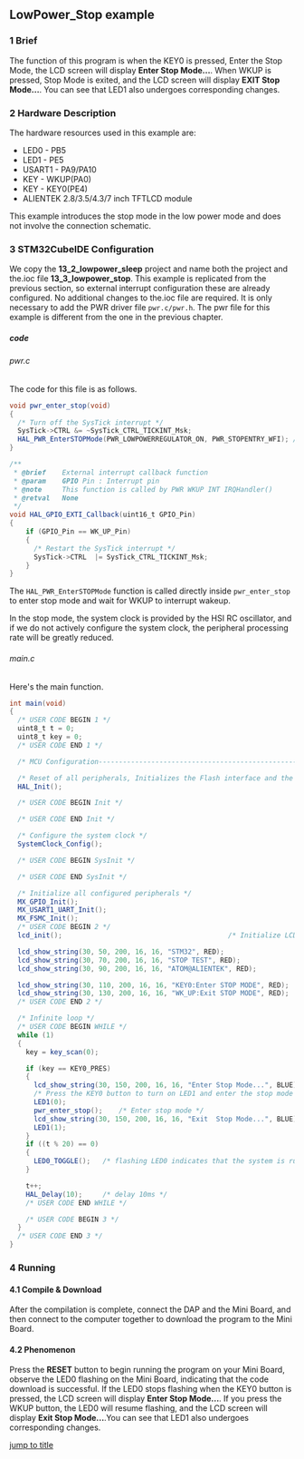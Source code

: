 ## LowPower_Stop example<a name="brief"></a>

### 1 Brief
The function of this program is when the KEY0 is pressed, Enter the Stop Mode, the LCD screen will display **Enter Stop Mode...**. When WKUP is pressed, Stop Mode is exited, and the LCD screen will display **EXIT Stop Mode...**. You can see that LED1 also undergoes corresponding changes.
### 2 Hardware Description
The hardware resources used in this example are:
+ LED0 - PB5
+ LED1 - PE5
+ USART1 - PA9/PA10
+ KEY - WKUP(PA0)
+ KEY - KEY0(PE4) 
+ ALIENTEK  2.8/3.5/4.3/7 inch TFTLCD module

This example introduces the stop mode in the low power mode and does not involve the connection schematic.

### 3 STM32CubeIDE Configuration

We copy the **13_2_lowpower_sleep** project and name both the project and the.ioc file **13_3_lowpower_stop**. 
This example is replicated from the previous section, so external interrupt configuration these are already configured. No additional changes to the.ioc file are required. It is only necessary to add the PWR driver file ``pwr.c/pwr.h``. The pwr file for this example is different from the one in the previous chapter.

##### code
###### pwr.c
The code for this file is as follows.
```c#
void pwr_enter_stop(void)
{
  /* Turn off the SysTick interrupt */
  SysTick->CTRL &= ~SysTick_CTRL_TICKINT_Msk;
  HAL_PWR_EnterSTOPMode(PWR_LOWPOWERREGULATOR_ON, PWR_STOPENTRY_WFI); /* Execute the WFI command and enter the stop mode */
}

/**
 * @brief    External interrupt callback function
 * @param    GPIO Pin : Interrupt pin
 * @note     This function is called by PWR WKUP INT IRQHandler()
 * @retval   None
 */
void HAL_GPIO_EXTI_Callback(uint16_t GPIO_Pin)
{
    if (GPIO_Pin == WK_UP_Pin)
    {
      /* Restart the SysTick interrupt */
      SysTick->CTRL  |= SysTick_CTRL_TICKINT_Msk;
    }
}
```
The ``HAL_PWR_EnterSTOPMode`` function is called directly inside ``pwr_enter_stop`` to enter stop mode and wait for WKUP to interrupt wakeup.

In the stop mode, the system clock is provided by the HSI RC oscillator, and if we do not actively configure the system clock, the peripheral processing rate will be greatly reduced.

###### main.c
Here's the main function.
```c#
int main(void)
{
  /* USER CODE BEGIN 1 */
  uint8_t t = 0;
  uint8_t key = 0;
  /* USER CODE END 1 */

  /* MCU Configuration--------------------------------------------------------*/

  /* Reset of all peripherals, Initializes the Flash interface and the Systick. */
  HAL_Init();

  /* USER CODE BEGIN Init */

  /* USER CODE END Init */

  /* Configure the system clock */
  SystemClock_Config();

  /* USER CODE BEGIN SysInit */

  /* USER CODE END SysInit */

  /* Initialize all configured peripherals */
  MX_GPIO_Init();
  MX_USART1_UART_Init();
  MX_FSMC_Init();
  /* USER CODE BEGIN 2 */
  lcd_init();                                         /* Initialize LCD */

  lcd_show_string(30, 50, 200, 16, 16, "STM32", RED);
  lcd_show_string(30, 70, 200, 16, 16, "STOP TEST", RED);
  lcd_show_string(30, 90, 200, 16, 16, "ATOM@ALIENTEK", RED);

  lcd_show_string(30, 110, 200, 16, 16, "KEY0:Enter STOP MODE", RED);
  lcd_show_string(30, 130, 200, 16, 16, "WK_UP:Exit STOP MODE", RED);
  /* USER CODE END 2 */

  /* Infinite loop */
  /* USER CODE BEGIN WHILE */
  while (1)
  {
    key = key_scan(0);

    if (key == KEY0_PRES)
    {
      lcd_show_string(30, 150, 200, 16, 16, "Enter Stop Mode...", BLUE);
      /* Press the KEY0 button to turn on LED1 and enter the stop mode */
      LED1(0);
      pwr_enter_stop();    /* Enter stop mode */
      lcd_show_string(30, 150, 200, 16, 16, "Exit  Stop Mode...", BLUE);
      LED1(1);
    }
    if ((t % 20) == 0)
    {
      LED0_TOGGLE();   /* flashing LED0 indicates that the system is running */
    }

    t++;
    HAL_Delay(10);     /* delay 10ms */
    /* USER CODE END WHILE */

    /* USER CODE BEGIN 3 */
  }
  /* USER CODE END 3 */
}
```

### 4 Running
#### 4.1 Compile & Download
After the compilation is complete, connect the DAP and the Mini Board, and then connect to the computer together to download the program to the Mini Board.
#### 4.2 Phenomenon
Press the **RESET** button to begin running the program on your Mini Board, observe the LED0 flashing on the Mini Board, indicating that the code download is successful. If the LED0 stops flashing when the KEY0 button is pressed, the LCD screen will display **Enter Stop Mode...**. If you press the WKUP button, the LED0 will resume flashing, and the LCD screen will display **Exit Stop Mode...**.You can see that LED1 also undergoes corresponding changes.


[jump to title](#brief)